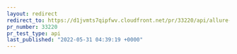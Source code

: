 ```yaml
---
layout: redirect
redirect_to: https://d1jvmts7qipfwv.cloudfront.net/pr/33220/api/allure-report/index.html
pr_number: 33220
pr_test_type: api
last_published: "2022-05-31 04:39:19 +0000"
---
```

